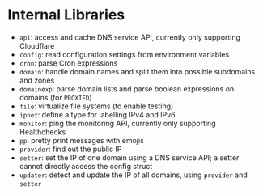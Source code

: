 # Internal Libraries

- `api`: access and cache DNS service API, currently only supporting Cloudflare
- `config`: read configuration settings from environment variables
- `cron`: parse Cron expressions
- `domain`: handle domain names and split them into possible subdomains and zones
- `domainexp`: parse domain lists and parse boolean expressions on domains (for `PROXIED`)
- `file`: virtualize file systems (to enable testing)
- `ipnet`: define a type for labelling IPv4 and IPv6
- `monitor`: ping the monitoring API, currently only supporting Healthchecks
- `pp`: pretty print messages with emojis
- `provider`: find out the public IP
- `setter`: set the IP of one domain using a DNS service API; a setter cannot directly access the config struct
- `updater`: detect and update the IP of all domains, using `provider` and `setter`
